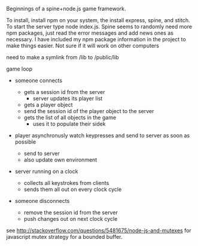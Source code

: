 Beginnings of a spine+node.js game framework.

To install, install npm on your system, the install express, spine, and stitch.  To start the server type node index.js.  Spine seems to randomly need more npm packages, just read the error messages and add news ones as necessary.  I have included my npm package information in the project to make things easier.  Not sure if it will work on other computers

need to make a symlink from /lib to /public/lib

game loop

- someone connects
  - gets a session id from the server
    - server updates its player list
  - gets a player object
  - send the session id of the player object to the server
  - gets the list of all objects in the game
    - uses it to populate their sidek

- player asynchronusly watch keypresses and send to server as soon as possible
  - send to server
  - also update own environment

- server running on a clock
  - collects all keystrokes from clients
  - sends them all out on every clock cycle

- someone disconnects
  - remove the session id from the server
  - push changes out on next clock cycle

see http://stackoverflow.com/questions/5481675/node-js-and-mutexes for javascript mutex strategy for a bounded buffer.
